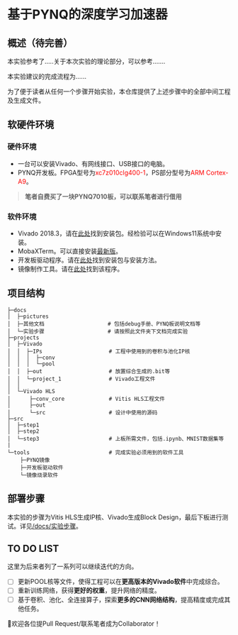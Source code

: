 # 基于PYNQ的深度学习加速器

## 概述（待完善）

本实验参考了.....关于本次实验的理论部分，可以参考.......

本实验建议的完成流程为......

为了便于读者从任何一个步骤开始实验，本仓库提供了上述步骤中的全部中间工程及生成文件。

## 软硬件环境

### 硬件环境

- 一台可以安装Vivado、有网线接口、USB接口的电脑。
- PYNQ开发板。FPGA型号为<font color=red>xc7z010clg400-1</font>，PS部分型号为<font color=red>ARM Cortex-A9</font>。

> **笔者自费买了一块PYNQ7010板，可以联系笔者进行借用**

### 软件环境

- Vivado 2018.3，请在[此处](https://www.xilinx.com/support/download/index.html/content/xilinx/en/downloadNav/vivado-design-tools/archive.html)找到安装包。经检验可以在Windows11系统中安装。
- MobaXTerm。可以直接安装[最新版](https://mobaxterm.mobatek.net/)。
- 开发板驱动程序。请在[此处](./tools/开发板驱动软件)找到安装包与安装方法。
- 镜像制作工具。请在[此处](./tools/镜像烧录软件)找到该程序。

## 项目结构

```
├─docs
│  ├─pictures
│  ├─其他文档                    # 包括debug手册、PYNQ板说明文档等
│  └─实验步骤                    # 请按照此文件夹下文档完成实验
├─projects
│  ├─Vivado
│  │  ├─IPs                     # 工程中使用到的卷积与池化IP核
│  │  │  ├─conv
│  │  │  └─pool
│  │  ├─out                     # 放置综合生成的.bit等
│  │  └─project_1               # Vivado工程文件
│  │
│  └─Vivado HLS
│      ├─conv_core              # Vitis HLS工程文件
│      ├─out
│      └─src                    # 设计中使用的源码
├─src 
│  ├─step1
│  ├─step2
│  └─step3                      # 上板所需文件，包括.ipynb、MNIST数据集等
|
└─tools                         # 完成实验必须用到的软件工具
    ├─PYNQ镜像
    ├─开发板驱动软件
    └─镜像烧录软件
```

## 部署步骤

本实验的步骤为Vitis HLS生成IP核、Vivado生成Block Design，最后下板进行测试。详见[/docs/实验步骤](./docs/实验步骤)。

## TO DO LIST

这里为后来者列了一系列可以继续迭代的方向。

- [ ] 更新POOL核等文件，使得工程可以在**更高版本的Vivado软件**中完成综合。
- [ ] 重新训练网络，获得**更好的权重**，提升网络的精度。
- [ ] 基于卷积、池化、全连接算子，探索**更多的CNN网络结构**，提高精度或完成其他任务。

:mega:欢迎各位提Pull Request/联系笔者成为Collaborator！
